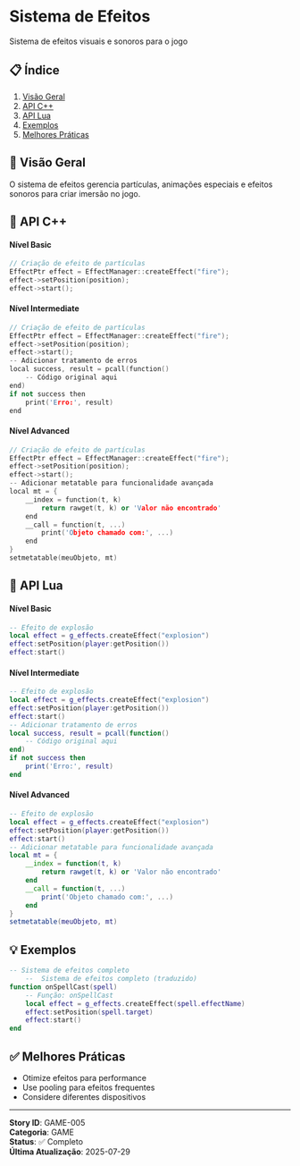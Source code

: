 # Sistema de Efeitos

Sistema de efeitos visuais e sonoros para o jogo

## 📋 Índice
1. [Visão Geral](#visão-geral)
2. [API C++](#api-c)
3. [API Lua](#api-lua)
4. [Exemplos](#exemplos)
5. [Melhores Práticas](#melhores-práticas)

## 🎯 Visão Geral

O sistema de efeitos gerencia partículas, animações especiais e efeitos sonoros para criar imersão no jogo.

## 🔧 API C++

#### Nível Basic
```cpp
// Criação de efeito de partículas
EffectPtr effect = EffectManager::createEffect("fire");
effect->setPosition(position);
effect->start();
```

#### Nível Intermediate
```cpp
// Criação de efeito de partículas
EffectPtr effect = EffectManager::createEffect("fire");
effect->setPosition(position);
effect->start();
-- Adicionar tratamento de erros
local success, result = pcall(function()
    -- Código original aqui
end)
if not success then
    print('Erro:', result)
end
```

#### Nível Advanced
```cpp
// Criação de efeito de partículas
EffectPtr effect = EffectManager::createEffect("fire");
effect->setPosition(position);
effect->start();
-- Adicionar metatable para funcionalidade avançada
local mt = {
    __index = function(t, k)
        return rawget(t, k) or 'Valor não encontrado'
    end
    __call = function(t, ...)
        print('Objeto chamado com:', ...)
    end
}
setmetatable(meuObjeto, mt)
```

## 🐍 API Lua

#### Nível Basic
```lua
-- Efeito de explosão
local effect = g_effects.createEffect("explosion")
effect:setPosition(player:getPosition())
effect:start()
```

#### Nível Intermediate
```lua
-- Efeito de explosão
local effect = g_effects.createEffect("explosion")
effect:setPosition(player:getPosition())
effect:start()
-- Adicionar tratamento de erros
local success, result = pcall(function()
    -- Código original aqui
end)
if not success then
    print('Erro:', result)
end
```

#### Nível Advanced
```lua
-- Efeito de explosão
local effect = g_effects.createEffect("explosion")
effect:setPosition(player:getPosition())
effect:start()
-- Adicionar metatable para funcionalidade avançada
local mt = {
    __index = function(t, k)
        return rawget(t, k) or 'Valor não encontrado'
    end
    __call = function(t, ...)
        print('Objeto chamado com:', ...)
    end
}
setmetatable(meuObjeto, mt)
```

## 💡 Exemplos

```lua
-- Sistema de efeitos completo
    --  Sistema de efeitos completo (traduzido)
function onSpellCast(spell)
    -- Função: onSpellCast
    local effect = g_effects.createEffect(spell.effectName)
    effect:setPosition(spell.target)
    effect:start()
end
```

## ✅ Melhores Práticas

- Otimize efeitos para performance
- Use pooling para efeitos frequentes
- Considere diferentes dispositivos

---

**Story ID**: GAME-005  
**Categoria**: GAME  
**Status**: ✅ Completo  
**Última Atualização**: 2025-07-29
